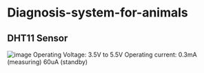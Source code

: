 # Diagnosis-system-for-animals

## DHT11 Sensor

![image](https://github.com/Ravikrishnan05/Diagnosis-system-for-animals-/assets/134152503/10317a80-e946-4803-b032-24462a46992a)
Operating Voltage: 3.5V to 5.5V
Operating current: 0.3mA (measuring) 60uA (standby)
